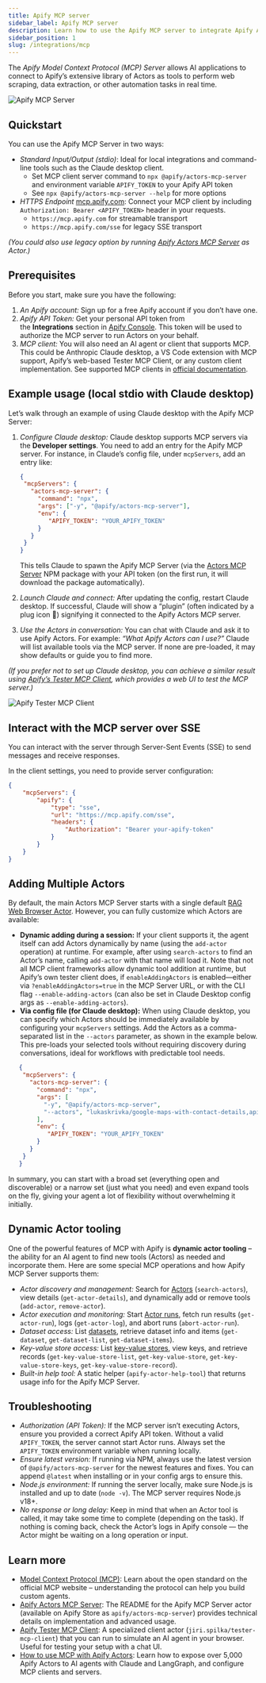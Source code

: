 ```yaml
---
title: Apify MCP server
sidebar_label: Apify MCP server
description: Learn how to use the Apify MCP server to integrate Apify Actors into your AI agents or applications.
sidebar_position: 1
slug: /integrations/mcp
---
```


<!-- markdownlint-disable MD024 -->

The _Apify Model Context Protocol (MCP) Server_ allows AI applications to connect to Apify’s extensive library of Actors as tools to perform web scraping, data extraction, or other automation tasks in real time.

![Apify MCP Server](./images/actors-mcp-server.webp)

## Quickstart

You can use the Apify MCP Server in two ways:

- _Standard Input/Output (stdio)_: Ideal for local integrations and command-line tools such as the Claude desktop client.
  - Set MCP client server command to `npx @apify/actors-mcp-server` and environment variable `APIFY_TOKEN` to your Apify API token
  - See `npx @apify/actors-mcp-server --help` for more options
- _HTTPS Endpoint_ [mcp.apify.com](https://mcp.apify.com): Connect your MCP client by including `Authorization: Bearer <APIFY_TOKEN>` header in your requests.
  - `https://mcp.apify.com` for streamable transport
  - `https://mcp.apify.com/sse` for legacy SSE transport

_(You could also use legacy option by running [Apify Actors MCP Server](https://apify.com/apify/actors-mcp-server) as Actor.)_


## Prerequisites

Before you start, make sure you have the following:

1. _An Apify account:_ Sign up for a free Apify account if you don’t have one.
1. _Apify API Token:_ Get your personal API token from the **Integrations** section in [Apify Console](https://console.apify.com/account#/integrations). This token will be used to authorize the MCP server to run Actors on your behalf.
1. _MCP client:_ You will also need an AI agent or client that supports MCP. This could be Anthropic Claude desktop, a VS Code extension with MCP support, Apify’s web-based Tester MCP Client, or any custom client implementation. See supported MCP clients in [official documentation](https://modelcontextprotocol.io/clients).

## Example usage (local stdio with Claude desktop)

Let’s walk through an example of using Claude desktop with the Apify MCP Server:

1. _Configure Claude desktop:_ Claude desktop supports MCP servers via the **Developer settings**. You need to add an entry for the Apify MCP server. For instance, in Claude’s config file, under `mcpServers`, add an entry like:

    ```json
    {
     "mcpServers": {
       "actors-mcp-server": {
         "command": "npx",
         "args": ["-y", "@apify/actors-mcp-server"],
         "env": {
            "APIFY_TOKEN": "YOUR_APIFY_TOKEN"
         }
       }
     }
    }
    ```

    This tells Claude to spawn the Apify MCP Server (via the [Actors MCP Server](https://www.npmjs.com/package/@apify/actors-mcp-server) NPM package with your API token (on the first run, it will download the package automatically).

1. _Launch Claude and connect:_ After updating the config, restart Claude desktop. If successful, Claude will show a “plugin” (often indicated by a plug icon 🔌) signifying it connected to the Apify Actors MCP server.

1. _Use the Actors in conversation:_ You can chat with Claude and ask it to use Apify Actors. For example: _“What Apify Actors can I use?”_ Claude will list available tools via the MCP server. If none are pre-loaded, it may show defaults or guide you to find more.

_(If you prefer not to set up Claude desktop, you can achieve a similar result using [Apify’s Tester MCP Client](https://apify.com/jiri.spilka/tester-mcp-client), which provides a web UI to test the MCP server.)_

![Apify Tester MCP Client](./images/chat-ui.webp)

## Interact with the MCP server over SSE

You can interact with the server through Server-Sent Events (SSE) to send messages and receive responses.

In the client settings, you need to provide server configuration:

```json
{
    "mcpServers": {
        "apify": {
            "type": "sse",
            "url": "https://mcp.apify.com/sse",
            "headers": {
                "Authorization": "Bearer your-apify-token"
            }
        }
    }
}
```

## Adding Multiple Actors

By default, the main Actors MCP Server starts with a single default [RAG Web Browser Actor](https://apify.com/apify/rag-web-browser). However, you can fully customize which Actors are available:

- **Dynamic adding during a session:** If your client supports it, the agent itself can add Actors dynamically by name (using the `add-actor` operation) at runtime. For example, after using `search-actors` to find an Actor’s name, calling `add-actor` with that name will load it. Note that not all MCP client frameworks allow dynamic tool addition at runtime, but Apify’s own tester client does, if `enableAddingActors` is enabled—either via `?enableAddingActors=true` in the MCP Server URL, or with the CLI flag `--enable-adding-actors` (can also be set in Claude Desktop config args as `--enable-adding-actors`).
- **Via config file (for Claude desktop):** When using Claude desktop, you can specify which Actors should be immediately available by configuring your `mcpServers` settings. Add the Actors as a comma-separated list in the `--actors` parameter, as shown in the example below. This pre-loads your selected tools without requiring discovery during conversations, ideal for workflows with predictable tool needs.

```json
   {
    "mcpServers": {
      "actors-mcp-server": {
        "command": "npx",
        "args": [
          "-y", "@apify/actors-mcp-server",
          "--actors", "lukaskrivka/google-maps-with-contact-details,apify/instagram-scraper"
        ],
        "env": {
           "APIFY_TOKEN": "YOUR_APIFY_TOKEN"
        }
      }
    }
   }
```

In summary, you can start with a broad set (everything open and discoverable) or a narrow set (just what you need) and even expand tools on the fly, giving your agent a lot of flexibility without overwhelming it initially.

## Dynamic Actor tooling

One of the powerful features of MCP with Apify is **dynamic actor tooling** – the ability for an AI agent to find new tools (Actors) as needed and incorporate them. Here are some special MCP operations and how Apify MCP Server supports them:

- _Actor discovery and management:_ Search for [Actors](https://docs.apify.com/platform/actors) (`search-actors`), view details (`get-actor-details`), and dynamically add or remove tools (`add-actor`, `remove-actor`).
- _Actor execution and monitoring:_ Start [Actor runs](https://docs.apify.com/platform/actors/running/runs-and-builds#runs), fetch run results (`get-actor-run`), logs (`get-actor-log`), and abort runs (`abort-actor-run`).
- _Dataset access:_ List [datasets](https://docs.apify.com/platform/storage/dataset), retrieve dataset info and items (`get-dataset`, `get-dataset-list`, `get-dataset-items`).
- _Key-value store access:_ List [key-value stores](https://docs.apify.com/platform/storage/key-value-store), view keys, and retrieve records (`get-key-value-store-list`, `get-key-value-store`, `get-key-value-store-keys`, `get-key-value-store-record`).
- _Built-in help tool:_ A static helper (`apify-actor-help-tool`) that returns usage info for the Apify MCP Server.

## Troubleshooting

- _Authorization (API Token):_ If the MCP server isn’t executing Actors, ensure you provided a correct Apify API token. Without a valid `APIFY_TOKEN`, the server cannot start Actor runs. Always set the `APIFY_TOKEN` environment variable when running locally.
- _Ensure latest version:_ If running via NPM, always use the latest version of `@apify/actors-mcp-server` for the newest features and fixes. You can append `@latest` when installing or in your config args to ensure this.
- _Node.js environment:_ If running the server locally, make sure Node.js is installed and up to date (`node -v`). The MCP server requires Node.js v18+.
- _No response or long delay:_ Keep in mind that when an Actor tool is called, it may take some time to complete (depending on the task). If nothing is coming back, check the Actor’s logs in Apify console — the Actor might be waiting on a long operation or input.

## Learn more

- [Model Context Protocol (MCP)](https://modelcontextprotocol.io/introduction): Learn about the open standard on the official MCP website – understanding the protocol can help you build custom agents.
- [Apify Actors MCP Server](https://apify.com/apify/actors-mcp-server): The README for the Apify MCP Server actor (available on Apify Store as `apify/actors-mcp-server`) provides technical details on implementation and advanced usage.
- [Apify Tester MCP Client](https://apify.com/jiri.spilka/tester-mcp-client): A specialized client actor (`jiri.spilka/tester-mcp-client`) that you can run to simulate an AI agent in your browser. Useful for testing your setup with a chat UI.
- [How to use MCP with Apify Actors](https://blog.apify.com/how-to-use-mcp/): Learn how to expose over 5,000 Apify Actors to AI agents with Claude and LangGraph, and configure MCP clients and servers.
